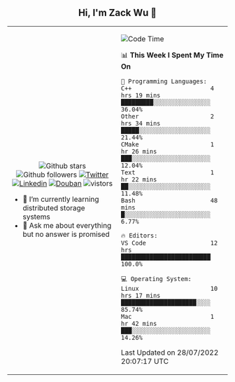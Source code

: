 <h2 align="center"> Hi, I'm Zack Wu 👋 </h2>

<table>
    <tr>
        <td valign="center" width="50%">
            <p align="center">
              <img src="https://img.shields.io/github/stars/izackwu?style=social" alt="Github stars" />
              <img src="https://img.shields.io/github/followers/izackwu?style=social" alt="Github followers" />
              <a href="https://twitter.com/_zackwu"><img src="https://img.shields.io/badge/@__zackwu-1DA1F2?style=flat&logo=Twitter&logoColor=white" alt="Twitter"/></a>
              <a href="https://www.linkedin.com/in/izackwu/?locale=en_US"><img src="https://img.shields.io/badge/@izackwu-0073b1?style=flat&logo=LinkedIn&logoColor=white" alt="Linkedin" /></a>
              <a href="https://www.douban.com/people/keith1"><img src="https://img.shields.io/badge/@keith1-007722?style=flat&logo=Douban&logoColor=white" alt="Douban" /></a>
              <img src="https://visitor-badge.glitch.me/badge?page_id=keithnull" alt="vistors" />
            </p>
            <ul>
                <li>🌱 I’m currently learning distributed storage systems</li>
                <li>💬 Ask me about everything but no answer is promised</li>
            </ul>
        </td>
       <td valign="top" width="50%">
    
<!--START_SECTION:waka-->
![Code Time](http://img.shields.io/badge/Code%20Time-0%20secs-blue)

📊 **This Week I Spent My Time On** 

```text
💬 Programming Languages: 
C++                      4 hrs 19 mins       █████████░░░░░░░░░░░░░░░░   36.04% 
Other                    2 hrs 34 mins       █████░░░░░░░░░░░░░░░░░░░░   21.44% 
CMake                    1 hr 26 mins        ███░░░░░░░░░░░░░░░░░░░░░░   12.04% 
Text                     1 hr 22 mins        ██░░░░░░░░░░░░░░░░░░░░░░░   11.48% 
Bash                     48 mins             █░░░░░░░░░░░░░░░░░░░░░░░░   6.77%

🔥 Editors: 
VS Code                  12 hrs              █████████████████████████   100.0%

💻 Operating System: 
Linux                    10 hrs 17 mins      █████████████████████░░░░   85.74% 
Mac                      1 hr 42 mins        ███░░░░░░░░░░░░░░░░░░░░░░   14.26%

```


 Last Updated on 28/07/2022 20:07:17 UTC
<!--END_SECTION:waka-->
</td></tr>
</table>


